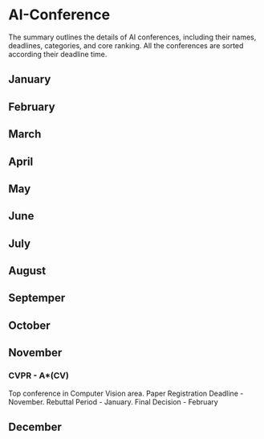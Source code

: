 # AI-Conference
The summary outlines the details of AI conferences, including their names, deadlines, categories, and core ranking. All the conferences are sorted according their deadline time.

## January



## February

## March

## April

## May

## June

## July

## August

## Septemper

## October

## November
### CVPR - A*(CV) 
Top conference in Computer Vision area. 
Paper Registration Deadline - November. 
Rebuttal Period - January.
Final Decision - February

## December

